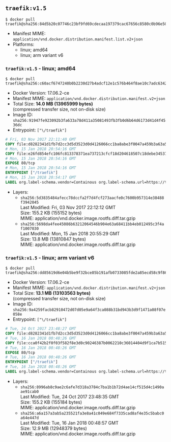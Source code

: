 ## `traefik:v1.5`

```console
$ docker pull traefik@sha256:84d5b20c07746c23bf9fd69cdecaa197379cac67656c8580c0b96e50663d6c4d
```

-	Manifest MIME: `application/vnd.docker.distribution.manifest.list.v2+json`
-	Platforms:
	-	linux; amd64
	-	linux; arm variant v6

### `traefik:v1.5` - linux; amd64

```console
$ docker pull traefik@sha256:c60acf6747240b0b2230d27b4adcf12e1c576b464f8ae10c7adc6342ebb90c82
```

-	Docker Version: 17.06.2-ce
-	Manifest MIME: `application/vnd.docker.distribution.manifest.v2+json`
-	Total Size: **14.0 MB (13965999 bytes)**  
	(compressed transfer size, not on-disk size)
-	Image ID: `sha256:91947fe923092b3fa633a78d411a35081493fb3fb0d6b64d6173d41d4f4536dc`
-	Entrypoint: `["\/traefik"]`

```dockerfile
# Fri, 03 Nov 2017 22:11:40 GMT
COPY file:d8282341d1fb7d2cc3d5d3523d0d4126066cc1ba8abe3f0047a459b3a63a5653 in /etc/ssl/certs/ 
# Mon, 15 Jan 2018 20:54:16 GMT
COPY file:e26fd854efc106fc813378371ea737213cfcf18d204618507c18debe34537798 in / 
# Mon, 15 Jan 2018 20:54:16 GMT
EXPOSE 80/tcp
# Mon, 15 Jan 2018 20:54:16 GMT
ENTRYPOINT ["/traefik"]
# Mon, 15 Jan 2018 20:54:17 GMT
LABEL org.label-schema.vendor=Containous org.label-schema.url=https://traefik.io org.label-schema.name=Traefik org.label-schema.description=A modern reverse-proxy org.label-schema.version=v1.5.0-rc5 org.label-schema.docker.schema-version=1.0
```

-	Layers:
	-	`sha256:5d3835484afecc78dccfa2f7d4fcf273aacfe0c7600b957314e38488f3942045`  
		Last Modified: Fri, 03 Nov 2017 22:12:12 GMT  
		Size: 155.2 KB (155152 bytes)  
		MIME: application/vnd.docker.image.rootfs.diff.tar.gzip
	-	`sha256:5698da4fee45086b63212064546b904e63a68411bb4eb012495c3f4af1007030`  
		Last Modified: Mon, 15 Jan 2018 20:55:29 GMT  
		Size: 13.8 MB (13810847 bytes)  
		MIME: application/vnd.docker.image.rootfs.diff.tar.gzip

### `traefik:v1.5` - linux; arm variant v6

```console
$ docker pull traefik@sha256:dd85619d6e04b5be9f32bce85b191afb0733085fde2a85ecd58c9f868f148c97
```

-	Docker Version: 17.06.2-ce
-	Manifest MIME: `application/vnd.docker.distribution.manifest.v2+json`
-	Total Size: **13.1 MB (13103563 bytes)**  
	(compressed transfer size, not on-disk size)
-	Image ID: `sha256:9a4259facb82910472d07d05e9a64f3ca088b31bd943b3d9f1471a08f07e058e`
-	Entrypoint: `["\/traefik"]`

```dockerfile
# Tue, 24 Oct 2017 23:48:27 GMT
COPY file:d8282341d1fb7d2cc3d5d3523d0d4126066cc1ba8abe3f0047a459b3a63a5653 in /etc/ssl/certs/ 
# Tue, 16 Jan 2018 00:48:26 GMT
COPY file:cca0f42b2f0f03f582f8e3d0c90246387b0062210c36014404d9f1ca7b515126 in / 
# Tue, 16 Jan 2018 00:48:26 GMT
EXPOSE 80/tcp
# Tue, 16 Jan 2018 00:48:26 GMT
ENTRYPOINT ["/traefik"]
# Tue, 16 Jan 2018 00:48:26 GMT
LABEL org.label-schema.vendor=Containous org.label-schema.url=https://traefik.io org.label-schema.name=Traefik org.label-schema.description=A modern reverse-proxy org.label-schema.version=v1.5.0-rc5 org.label-schema.docker.schema-version=1.0
```

-	Layers:
	-	`sha256:8996ab8c9ae2c6afe7d318a3784c7ba1b1b72d4ae14cf515d4c1490aae91cab0`  
		Last Modified: Tue, 24 Oct 2017 23:48:35 GMT  
		Size: 155.2 KB (155184 bytes)  
		MIME: application/vnd.docker.image.rootfs.diff.tar.gzip
	-	`sha256:a6a157a3ab5a235521fa3e8a41c049e684f7335cad8af4e35c5babc0a64e447d`  
		Last Modified: Tue, 16 Jan 2018 00:48:57 GMT  
		Size: 12.9 MB (12948379 bytes)  
		MIME: application/vnd.docker.image.rootfs.diff.tar.gzip
